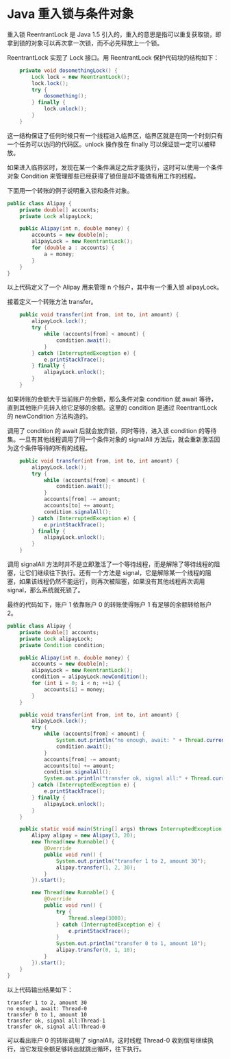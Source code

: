 # Java 重入锁与条件对象

重入锁 ReentrantLock 是 Java 1.5 引入的，重入的意思是指可以重复获取锁，即拿到锁的对象可以再次拿一次锁，而不必先释放上一个锁。

ReentrantLock 实现了 Lock 接口。用 ReentrantLock 保护代码块的结构如下：

```java
    private void dosomethingLock() {
        Lock lock = new ReentrantLock();
        lock.lock();
        try {
            dosomething();
        } finally {
            lock.unlock();
        }
    }
```

这一结构保证了任何时候只有一个线程进入临界区，临界区就是在同一个时刻只有一个任务可以访问的代码区。unlock 操作放在 finally 可以保证锁一定可以被释放。

如果进入临界区时，发现在某一个条件满足之后才能执行，这时可以使用一个条件对象 Condition 来管理那些已经获得了锁但是却不能做有用工作的线程。

下面用一个转账的例子说明重入锁和条件对象。

```java
public class Alipay {
    private double[] accounts;
    private Lock alipayLock;

    public Alipay(int n, double money) {
        accounts = new double[n];
        alipayLock = new ReentrantLock();
        for (double a : accounts) {
            a = money;
        }
    }
}
```

以上代码定义了一个 Alipay 用来管理 n 个账户，其中有一个重入锁 alipayLock。

接着定义一个转账方法 transfer。

```java
    public void transfer(int from, int to, int amount) {
        alipayLock.lock();
        try {
            while (accounts[from] < amount) {
                condition.await();
            }
        } catch (InterruptedException e) {
            e.printStackTrace();
        } finally {
            alipayLock.unlock();
        }
    }
```

如果转账的金额大于当前账户的余额，那么条件对象 condition 就 await 等待，直到其他账户先转入给它足够的余额。这里的 condition 是通过 ReentrantLock 的 newCondition 方法构造的。

调用了 condition 的 await 后就会放弃锁，同时等待，进入该 condition 的等待集。一旦有其他线程调用了同一个条件对象的 signalAll 方法后，就会重新激活因为这个条件等待的所有的线程。

```java
    public void transfer(int from, int to, int amount) {
        alipayLock.lock();
        try {
            while (accounts[from] < amount) {
                condition.await();
            }
            accounts[from] -= amount;
            accounts[to] += amount;
            condition.signalAll();
        } catch (InterruptedException e) {
            e.printStackTrace();
        } finally {
            alipayLock.unlock();
        }
    }
```

调用 signalAll 方法时并不是立即激活了一个等待线程，而是解除了等待线程的阻塞，让它们继续往下执行。还有一个方法是 signal，它是解除某一个线程的阻塞，如果该线程仍然不能运行，则再次被阻塞，如果没有其他线程再次调用 signal，那么系统就死锁了。

最终的代码如下，账户 1 依靠账户 0 的转账使得账户 1 有足够的余额转给账户 2。

```java
public class Alipay {
    private double[] accounts;
    private Lock alipayLock;
    private Condition condition;

    public Alipay(int n, double money) {
        accounts = new double[n];
        alipayLock = new ReentrantLock();
        condition = alipayLock.newCondition();
        for (int i = 0; i < n; ++i) {
            accounts[i] = money;
        }
    }

    public void transfer(int from, int to, int amount) {
        alipayLock.lock();
        try {
            while (accounts[from] < amount) {
                System.out.println("no enough, await: " + Thread.currentThread().getName());
                condition.await();
            }
            accounts[from] -= amount;
            accounts[to] += amount;
            condition.signalAll();
            System.out.println("transfer ok, signal all:" + Thread.currentThread().getName());
        } catch (InterruptedException e) {
            e.printStackTrace();
        } finally {
            alipayLock.unlock();
        }
    }

    public static void main(String[] args) throws InterruptedException {
        Alipay alipay = new Alipay(3, 20);
        new Thread(new Runnable() {
            @Override
            public void run() {
                System.out.println("transfer 1 to 2, amount 30");
                alipay.transfer(1, 2, 30);
            }
        }).start();

        new Thread(new Runnable() {
            @Override
            public void run() {
                try {
                    Thread.sleep(3000);
                } catch (InterruptedException e) {
                    e.printStackTrace();
                }
                System.out.println("transfer 0 to 1, amount 10");
                alipay.transfer(0, 1, 10);
            }
        }).start();
    }
}

```

以上代码输出结果如下：

```
transfer 1 to 2, amount 30
no enough, await: Thread-0
transfer 0 to 1, amount 10
transfer ok, signal all:Thread-1
transfer ok, signal all:Thread-0
```

可以看出账户 0 的转账调用了 signalAll，这时线程 Thread-0 收到信号继续执行，当它发现余额足够转出就跳出循环，往下执行。